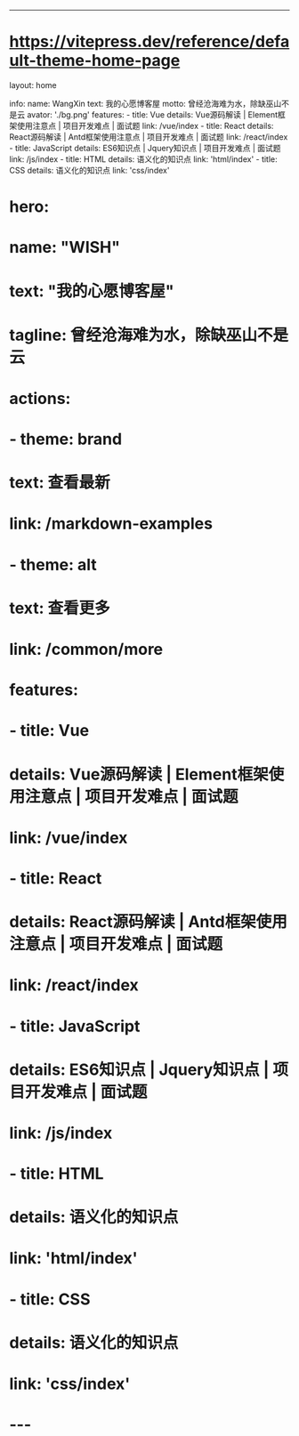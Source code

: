 ---
# https://vitepress.dev/reference/default-theme-home-page

layout: home

info:
  name: WangXin
  text: 我的心愿博客屋
  motto: 曾经沧海难为水，除缺巫山不是云
  avator: './bg.png'
  features:
    - title: Vue
      details: Vue源码解读 | Element框架使用注意点 | 项目开发难点 | 面试题
      link: /vue/index
    - title: React
      details: React源码解读 | Antd框架使用注意点 | 项目开发难点 | 面试题
      link: /react/index
    - title: JavaScript
      details: ES6知识点 | Jquery知识点 | 项目开发难点 | 面试题
      link: /js/index
    - title: HTML
      details: 语义化的知识点
      link: 'html/index'
    - title: CSS
      details: 语义化的知识点
      link: 'css/index'

# hero:
#   name: "WISH"
#   text: "我的心愿博客屋"
#   tagline: 曾经沧海难为水，除缺巫山不是云
#   actions:
#     - theme: brand
#       text: 查看最新
#       link: /markdown-examples
#     - theme: alt
#       text: 查看更多
#       link: /common/more

# features:
#   - title: Vue
#     details: Vue源码解读 | Element框架使用注意点 | 项目开发难点 | 面试题
#     link: /vue/index
#   - title: React
#     details: React源码解读 | Antd框架使用注意点 | 项目开发难点 | 面试题
#     link: /react/index
#   - title: JavaScript
#     details: ES6知识点 | Jquery知识点 | 项目开发难点 | 面试题
#     link: /js/index
#   - title: HTML
#     details: 语义化的知识点
#     link: 'html/index'
#   - title: CSS
#     details: 语义化的知识点
#     link: 'css/index'
# ---

